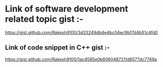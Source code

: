 # Link of software development related topic gist :-

<https://gist.github.com/Rakesh9100/3d33249db4e4bc04ec9b17d4b51c4fd0>

## Link of code snippet in C++ gist :-

<https://gist.github.com/Rakesh9100/1ac4585e0b6060487211d6577dc7749a>
